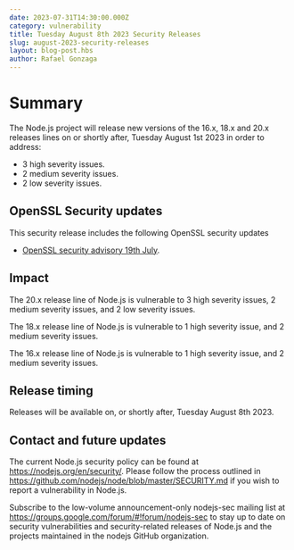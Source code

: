 ```yaml
---
date: 2023-07-31T14:30:00.000Z
category: vulnerability
title: Tuesday August 8th 2023 Security Releases
slug: august-2023-security-releases
layout: blog-post.hbs
author: Rafael Gonzaga
---
```


# Summary

The Node.js project will release new versions of the 16.x, 18.x and 20.x
releases lines on or shortly after, Tuesday August 1st 2023 in order to address:

* 3 high severity issues.
* 2 medium severity issues.
* 2 low severity issues.

## OpenSSL Security updates

This security release includes the following OpenSSL security updates
  * [OpenSSL security advisory 19th July](https://www.openssl.org/news/secadv/20230719.txt).

## Impact

The 20.x release line of Node.js is vulnerable to 3 high severity issues, 2 medium severity issues,
and 2 low severity issues.

The 18.x release line of Node.js is vulnerable to 1 high severity issue, and 2 medium severity issues.

The 16.x release line of Node.js is vulnerable to 1 high severity issue, and 2 medium severity issues.

## Release timing

Releases will be available on, or shortly after, Tuesday August 8th 2023.

## Contact and future updates

The current Node.js security policy can be found at https://nodejs.org/en/security/. Please follow the process outlined in https://github.com/nodejs/node/blob/master/SECURITY.md if you wish to report a vulnerability in Node.js.

Subscribe to the low-volume announcement-only nodejs-sec mailing list at https://groups.google.com/forum/#!forum/nodejs-sec to stay up to date on security vulnerabilities and security-related releases of Node.js and the projects maintained in the nodejs GitHub organization.
